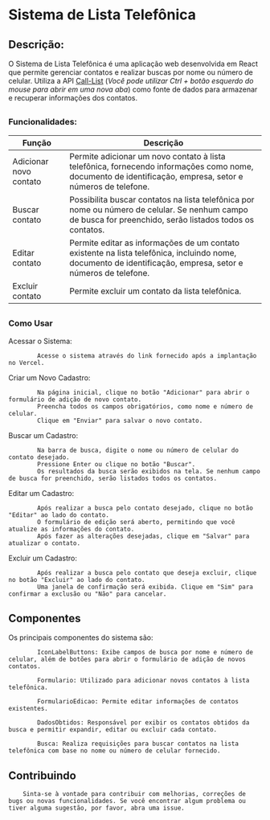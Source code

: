 # Sistema de Lista Telefônica

## Descrição:
        
O Sistema de Lista Telefônica é uma aplicação web desenvolvida em React
que permite gerenciar contatos e realizar buscas por nome ou número de celular. 
Utiliza a API [Call-List](https://github.com/MagalhaesVini/Call-List-API/blob/main/README.md)
(_Você pode utilizar Ctrl + botão esquerdo do mouse para abrir em uma nova aba_) como fonte de dados para armazenar e recuperar informações dos contatos.

##

  ### Funcionalidades:

  | Função | Descrição |
| --- | --- |
| Adicionar novo contato |  Permite adicionar um novo contato à lista telefônica, fornecendo informações como nome, documento de identificação, empresa, setor e números de telefone. |
| Buscar contato | Possibilita buscar contatos na lista telefônica por nome ou número de celular. Se nenhum campo de busca for preenchido, serão listados todos os contatos. |
| Editar contato | Permite editar as informações de um contato existente na lista telefônica, incluindo nome, documento de identificação, empresa, setor e números de telefone. |
| Excluir contato | Permite excluir um contato da lista telefônica. |

##

   ### Como Usar

  Acessar o Sistema:

            Acesse o sistema através do link fornecido após a implantação no Vercel.
            
  Criar um Novo Cadastro:

            Na página inicial, clique no botão "Adicionar" para abrir o formulário de adição de novo contato.
            Preencha todos os campos obrigatórios, como nome e número de celular.
            Clique em "Enviar" para salvar o novo contato.

  Buscar um Cadastro:

            Na barra de busca, digite o nome ou número de celular do contato desejado.
            Pressione Enter ou clique no botão "Buscar".
            Os resultados da busca serão exibidos na tela. Se nenhum campo de busca for preenchido, serão listados todos os contatos.

   Editar um Cadastro:

            Após realizar a busca pelo contato desejado, clique no botão "Editar" ao lado do contato.
            O formulário de edição será aberto, permitindo que você atualize as informações do contato.
            Após fazer as alterações desejadas, clique em "Salvar" para atualizar o contato.
            
  Excluir um Cadastro:

            Após realizar a busca pelo contato que deseja excluir, clique no botão "Excluir" ao lado do contato.
            Uma janela de confirmação será exibida. Clique em "Sim" para confirmar a exclusão ou "Não" para cancelar.

##

  ## Componentes
  
  Os principais componentes do sistema são:

            IconLabelButtons: Exibe campos de busca por nome e número de celular, além de botões para abrir o formulário de adição de novos contatos.
            
            Formulario: Utilizado para adicionar novos contatos à lista telefônica.
            
            FormularioEdicao: Permite editar informações de contatos existentes.
            
            DadosObtidos: Responsável por exibir os contatos obtidos da busca e permitir expandir, editar ou excluir cada contato.
            
            Busca: Realiza requisições para buscar contatos na lista telefônica com base no nome ou número de celular fornecido.

##

  ## Contribuindo

        Sinta-se à vontade para contribuir com melhorias, correções de bugs ou novas funcionalidades. Se você encontrar algum problema ou tiver alguma sugestão, por favor, abra uma issue.
        
##

